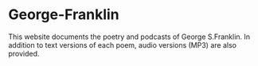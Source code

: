 # George-Franklin
This website documents the poetry and podcasts of George S.Franklin. In addition to text versions of each poem, audio versions (MP3) are also provided.
